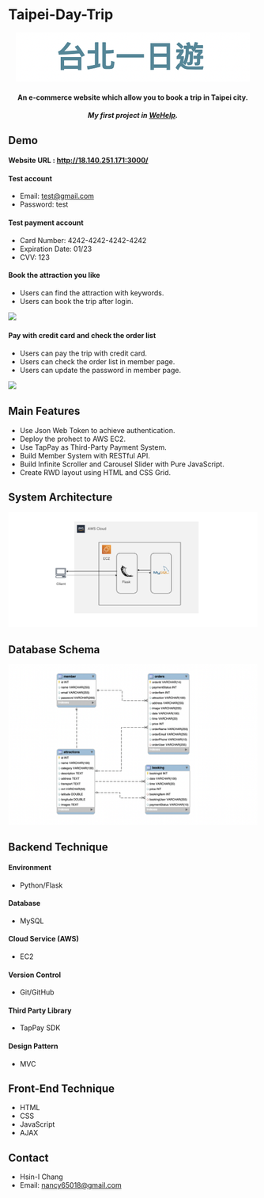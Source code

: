 # Taipei-Day-Trip

<div align="center">
  <a href="http://18.140.251.171:3000/">
    <img src="app/static/img/logo.png"/>
  </a>
  <h4>An e-commerce website which allow you to book a trip in Taipei city.</h4>
  <h5>My first project in <a href="https://training.pada-x.com/wehelp/">WeHelp</a>.</h5>
</div>

## Demo
#### Website URL : http://18.140.251.171:3000/
#### Test account
- Email: test@gmail.com
- Password: test

#### Test payment account
- Card Number: 4242-4242-4242-4242
- Expiration Date: 01/23
- CVV: 123
    
#### Book the attraction you like
- Users can find the attraction with keywords.
- Users can book the trip after login.
<img src="app/static/img/home.gif"/>
  
#### Pay with credit card and check the order list
- Users can pay the trip with credit card.
- Users can check the order list in member page.
- Users can update the password in member page. 
<img src="app/static/img/order.gif"/>
    
## Main Features
- Use Json Web Token to achieve authentication.
- Deploy the prohect to AWS EC2.
- Use TapPay as Third-Party Payment System.
- Build Member System with RESTful API.
- Build Infinite Scroller and Carousel Slider with Pure JavaScript.
- Create RWD layout using HTML and CSS Grid.


## System Architecture
<img src="app/static/img/structure.png"/>
    
## Database Schema
<img src="app/static/img/db.png"/>
    
## Backend Technique
#### Environment
- Python/Flask

#### Database
- MySQL

#### Cloud Service (AWS)
- EC2

#### Version Control
- Git/GitHub

#### Third Party Library 
- TapPay SDK

#### Design Pattern
- MVC

## Front-End Technique
- HTML
- CSS
- JavaScript
- AJAX

## Contact
- Hsin-I Chang
- Email: nancy65018@gmail.com
